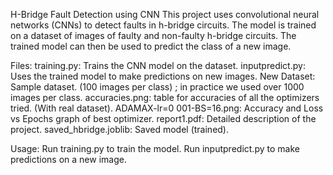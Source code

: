 H-Bridge Fault Detection using CNN
This project uses convolutional neural networks (CNNs) to detect faults in h-bridge circuits. 
The model is trained on a dataset of images of faulty and non-faulty h-bridge circuits. 
The trained model can then be used to predict the class of a new image.

Files:
training.py: Trains the CNN model on the dataset.
inputpredict.py: Uses the trained model to make predictions on new images.
New Dataset: Sample dataset. (100 images per class) ; in practice we used over 1000 images per class.
accuracies.png: table for accuracies of all the optimizers tried. (With real dataset).
ADAMAX-lr=0 001-BS=16.png: Accuracy and Loss vs Epochs graph of best optimizer.
report1.pdf: Detailed description of the project.
saved_hbridge.joblib: Saved model (trained).

Usage:
Run training.py to train the model.
Run inputpredict.py to make predictions on a new image.
